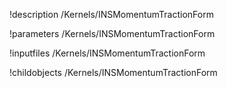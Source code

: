 !description /Kernels/INSMomentumTractionForm

!parameters /Kernels/INSMomentumTractionForm

!inputfiles /Kernels/INSMomentumTractionForm

!childobjects /Kernels/INSMomentumTractionForm
